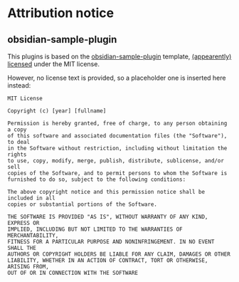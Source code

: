 # Attribution notice

## obsidian-sample-plugin

This plugins is based on the [obsidian-sample-plugin] template, [(appearently) licensed](https://github.com/obsidianmd/obsidian-sample-plugin/blob/7112f01bc6e20f4d6884c71aa2ecf8f6f1f8e3c7/package.json#L13) under the MIT license.

However, no license text is provided, so a placeholder one is inserted here instead:

```
MIT License

Copyright (c) [year] [fullname]

Permission is hereby granted, free of charge, to any person obtaining a copy
of this software and associated documentation files (the "Software"), to deal
in the Software without restriction, including without limitation the rights
to use, copy, modify, merge, publish, distribute, sublicense, and/or sell
copies of the Software, and to permit persons to whom the Software is
furnished to do so, subject to the following conditions:

The above copyright notice and this permission notice shall be included in all
copies or substantial portions of the Software.

THE SOFTWARE IS PROVIDED "AS IS", WITHOUT WARRANTY OF ANY KIND, EXPRESS OR
IMPLIED, INCLUDING BUT NOT LIMITED TO THE WARRANTIES OF MERCHANTABILITY,
FITNESS FOR A PARTICULAR PURPOSE AND NONINFRINGEMENT. IN NO EVENT SHALL THE
AUTHORS OR COPYRIGHT HOLDERS BE LIABLE FOR ANY CLAIM, DAMAGES OR OTHER
LIABILITY, WHETHER IN AN ACTION OF CONTRACT, TORT OR OTHERWISE, ARISING FROM,
OUT OF OR IN CONNECTION WITH THE SOFTWARE
```

[obsidian-sample-plugin]: https://github.com/obsidianmd/obsidian-sample-plugin
